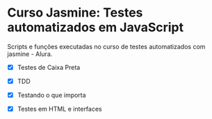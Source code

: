 # Curso Jasmine: Testes automatizados em JavaScript

Scripts e funções executadas no curso de testes automatizados com jasmine - Alura.
- [x] Testes de Caixa Preta
- [x] TDD
- [x] Testando o que importa 
- [x] Testes em HTML e interfaces


